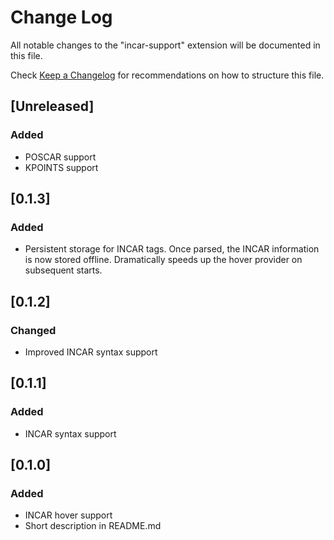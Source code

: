 # Change Log

All notable changes to the "incar-support" extension will be documented in this file.

Check [Keep a Changelog](http://keepachangelog.com/) for recommendations on how to structure this file.

## [Unreleased]

### Added

* POSCAR support
* KPOINTS support

## [0.1.3]

### Added

* Persistent storage for INCAR tags. Once parsed, the INCAR information is now stored offline. Dramatically speeds up the hover provider on subsequent starts.

## [0.1.2]

### Changed

* Improved INCAR syntax support

## [0.1.1]

### Added

* INCAR syntax support

## [0.1.0]

### Added

* INCAR hover support
* Short description in README.md
